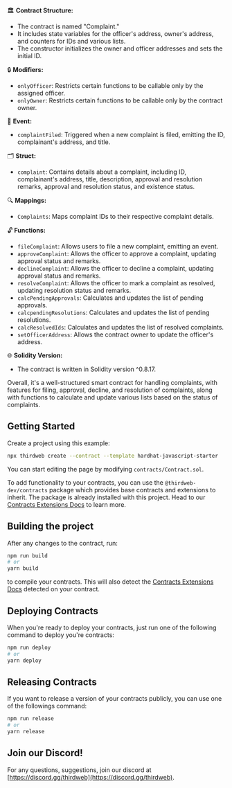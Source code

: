 🏛️ **Contract Structure:**
- The contract is named "Complaint."
- It includes state variables for the officer's address, owner's address, and counters for IDs and various lists.
- The constructor initializes the owner and officer addresses and sets the initial ID.
  
🔒 **Modifiers:**
- `onlyOfficer`: Restricts certain functions to be callable only by the assigned officer.
- `onlyOwner`: Restricts certain functions to be callable only by the contract owner.

📜 **Event:**
- `complaintFiled`: Triggered when a new complaint is filed, emitting the ID, complainant's address, and title.

🗂️ **Struct:**
- `complaint`: Contains details about a complaint, including ID, complainant's address, title, description, approval and resolution remarks, approval and resolution status, and existence status.

🔍 **Mappings:**
- `Complaints`: Maps complaint IDs to their respective complaint details.

🔓 **Functions:**
- `fileComplaint`: Allows users to file a new complaint, emitting an event.
- `approveComplaint`: Allows the officer to approve a complaint, updating approval status and remarks.
- `declineComplaint`: Allows the officer to decline a complaint, updating approval status and remarks.
- `resolveComplaint`: Allows the officer to mark a complaint as resolved, updating resolution status and remarks.
- `calcPendingApprovals`: Calculates and updates the list of pending approvals.
- `calcpendingResolutions`: Calculates and updates the list of pending resolutions.
- `calcResolvedIds`: Calculates and updates the list of resolved complaints.
- `setOfficerAddress`: Allows the contract owner to update the officer's address.

🌐 **Solidity Version:**
- The contract is written in Solidity version ^0.8.17.

Overall, it's a well-structured smart contract for handling complaints, with features for filing, approval, decline, and resolution of complaints, along with functions to calculate and update various lists based on the status of complaints.



## Getting Started

Create a project using this example:

```bash
npx thirdweb create --contract --template hardhat-javascript-starter
```

You can start editing the page by modifying `contracts/Contract.sol`.

To add functionality to your contracts, you can use the `@thirdweb-dev/contracts` package which provides base contracts and extensions to inherit. The package is already installed with this project. Head to our [Contracts Extensions Docs](https://portal.thirdweb.com/contractkit) to learn more.

## Building the project

After any changes to the contract, run:

```bash
npm run build
# or
yarn build
```

to compile your contracts. This will also detect the [Contracts Extensions Docs](https://portal.thirdweb.com/contractkit) detected on your contract.

## Deploying Contracts

When you're ready to deploy your contracts, just run one of the following command to deploy you're contracts:

```bash
npm run deploy
# or
yarn deploy
```

## Releasing Contracts

If you want to release a version of your contracts publicly, you can use one of the followings command:

```bash
npm run release
# or
yarn release
```

## Join our Discord!

For any questions, suggestions, join our discord at [https://discord.gg/thirdweb](https://discord.gg/thirdweb).
